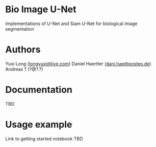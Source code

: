 # Bio Image U-Net

Implementations of U-Net and Siam U-Net for biological image segmentation


# Authors
Yuxi Long (longyuxi@live.com)
Daniel Haertter (dani.hae@posteo.de)
Andreas ? (?@?.?)

# Documentation

TBD

# Usage example

Link to getting started notebook TBD